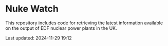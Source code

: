 # Nuke Watch

This repository includes code for retrieving the latest information available on the output of EDF nuclear power plants in the UK.

Last updated: 2024-11-29 19:12